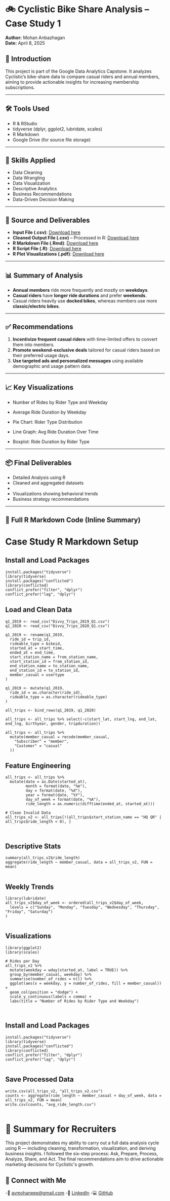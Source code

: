 # 🚲 Cyclistic Bike Share Analysis – Case Study 1  
**Author:** Mohan Anbazhagan  
**Date:** April 8, 2025

## 📌 Introduction  
This project is part of the Google Data Analytics Capstone. It analyzes Cyclistic’s bike-share data to compare casual riders and annual members, aiming to provide actionable insights for increasing membership subscriptions.

---

## 🛠️ Tools Used  
- R & RStudio  
- tidyverse (dplyr, ggplot2, lubridate, scales)  
- R Markdown  
- Google Drive (for source file storage)

---

## 🧠 Skills Applied  
- Data Cleaning  
- Data Wrangling  
- Data Visualization  
- Descriptive Analytics  
- Business Recommendations  
- Data-Driven Decision Making

---

## 📂 Source and Deliverables  
- **Input File (.csv)**: [Download here](https://drive.google.com/drive/folders/1jGGJzeLx9-E-4s6ohIHM1cVIWDN24JSS?usp=sharing)  
- **Cleaned Output File (.csv)** – Processed in R: [Download here](https://drive.google.com/drive/folders/15mr06VAaeir2LQo6PIxK38_aNKjl6g72?usp=sharing)  
- **R Markdown File (.Rmd)**: [Download here](https://drive.google.com/drive/folders/1Jcsns2wbnbfWCxsGvWuTjUqtxXyH8gQO?usp=drive_link)  
- **R Script File (.R)**: [Download here](https://drive.google.com/drive/folders/1YiWOjrEOS_Wtqo8rUFv5n5mzGFzw1EZ9?usp=drive_link)  
- **R Plot Visualizations (.pdf)**: [Download here](https://drive.google.com/drive/folders/1EDN0EkpohjX7AtjThHsQscjSMKWGOj3z?usp=drive_link)


---

## 📊 Summary of Analysis  

- **Annual members** ride more frequently and mostly on **weekdays**.
- **Casual riders** have **longer ride durations** and prefer **weekends**.
- Casual riders heavily use **docked bikes**, whereas members use more **classic/electric bikes**.

---

## ✅ Recommendations  

1. **Incentivize frequent casual riders** with time-limited offers to convert them into members.  
2. **Promote weekend-exclusive deals** tailored for casual riders based on their preferred usage days.  
3. **Use targeted ads and personalized messages** using available demographic and usage pattern data.

---

## 📈 Key Visualizations  


- Number of Rides by Rider Type and Weekday
  

- Average Ride Duration by Weekday  
- Pie Chart: Rider Type Distribution  
- Line Graph: Avg Ride Duration Over Time  
- Boxplot: Ride Duration by Rider Type  

---

## 📦 Final Deliverables  
- Detailed Analysis using R  
- Cleaned and aggregated datasets
- 
- Visualizations showing behavioral trends  
- Business strategy recommendations  

---

## 📜 Full R Markdown Code (Inline Summary)


# Case Study R Markdown Setup


## Install and Load Packages

```{r}
install.packages("tidyverse")
library(tidyverse)
install.packages("conflicted")
library(conflicted)
conflict_prefer("filter", "dplyr")
conflict_prefer("lag", "dplyr")
```

## Load and Clean Data

```{r}
q1_2019 <- read_csv("Divvy_Trips_2019_Q1.csv")
q1_2020 <- read_csv("Divvy_Trips_2020_Q1.csv")

q1_2019 <- rename(q1_2019,
  ride_id = trip_id,
  rideable_type = bikeid,
  started_at = start_time,
  ended_at = end_time,
  start_station_name = from_station_name,
  start_station_id = from_station_id,
  end_station_name = to_station_name,
  end_station_id = to_station_id,
  member_casual = usertype
)

q1_2019 <- mutate(q1_2019,
  ride_id = as.character(ride_id),
  rideable_type = as.character(rideable_type)
)

all_trips <- bind_rows(q1_2019, q1_2020)

all_trips <- all_trips %>% select(-c(start_lat, start_lng, end_lat, end_lng, birthyear, gender, tripduration))

all_trips <- all_trips %>%
  mutate(member_casual = recode(member_casual,
    "Subscriber" = "member",
    "Customer" = "casual"
  ))
```


## Feature Engineering

```{r}
all_trips <- all_trips %>%
  mutate(date = as.Date(started_at),
         month = format(date, "%m"),
         day = format(date, "%d"),
         year = format(date, "%Y"),
         day_of_week = format(date, "%A"),
         ride_length = as.numeric(difftime(ended_at, started_at)))

# Clean Invalid Data
all_trips_v2 <- all_trips[!(all_trips$start_station_name == "HQ QR" | all_trips$ride_length < 0), ]



```

## Descriptive Stats

```{r}
summary(all_trips_v2$ride_length)
aggregate(ride_length ~ member_casual, data = all_trips_v2, FUN = mean)


```

## Weekly Trends

```{r}
library(lubridate)
all_trips_v2$day_of_week <- ordered(all_trips_v2$day_of_week,
  levels = c("Sunday", "Monday", "Tuesday", "Wednesday", "Thursday", "Friday", "Saturday")
)


```

## Visualizations

```{r}
library(ggplot2)
library(scales)

# Rides per Day
all_trips_v2 %>%
  mutate(weekday = wday(started_at, label = TRUE)) %>%
  group_by(member_casual, weekday) %>%
  summarise(number_of_rides = n()) %>%
  ggplot(aes(x = weekday, y = number_of_rides, fill = member_casual)) +
  geom_col(position = "dodge") +
  scale_y_continuous(labels = comma) +
  labs(title = "Number of Rides by Rider Type and Weekday")



```

## Install and Load Packages

```{r}
install.packages("tidyverse")
library(tidyverse)
install.packages("conflicted")
library(conflicted)
conflict_prefer("filter", "dplyr")
conflict_prefer("lag", "dplyr")


```

## Save Processed Data

```{r}
write.csv(all_trips_v2, "all_trips_v2.csv")
counts <- aggregate(ride_length ~ member_casual + day_of_week, data = all_trips_v2, FUN = mean)
write.csv(counts, "avg_ride_length.csv")


```

# 🧾 Summary for Recruiters
This project demonstrates my ability to carry out a full data analysis cycle using R — including cleaning, transformation, visualization, and deriving business insights. I followed the six-step process: Ask, Prepare, Process, Analyze, Share, and Act. The final recommendations aim to drive actionable marketing decisions for Cyclistic's growth.


## 🧾 Connect with Me
-📧 avmohaneee@gmail.com
-💼 [LinkedIn](https://www.linkedin.com/services/page/055039336401562023)
-💻 [GitHub](https://github.com/iammohan8)

